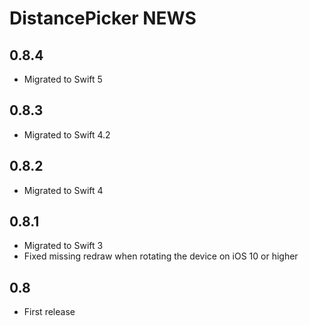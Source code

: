 DistancePicker NEWS
=================

0.8.4
------

- Migrated to Swift 5

0.8.3
------

- Migrated to Swift 4.2

0.8.2
-----

- Migrated to Swift 4

0.8.1
-----

- Migrated to Swift 3
- Fixed missing redraw when rotating the device on iOS 10 or higher

0.8
---

- First release
